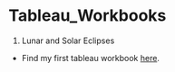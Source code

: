 # Tableau_Workbooks

1. Lunar and Solar Eclipses
- Find my first tableau workbook [here](https://public.tableau.com/profile/ansh.mittal#!/vizhome/Eclipses_15985580259430/StoryaboutEclipses).

